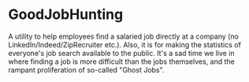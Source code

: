 # GoodJobHunting
A utility to help employees find a salaried job directly at a company (no LinkedIn/Indeed/ZipRecruiter etc.).  Also, it is for making the statistics of everyone's job search available to the public.  It's a sad time we live in where finding a job is more difficult than the jobs themselves, and the rampant proliferation of so-called "Ghost Jobs".
